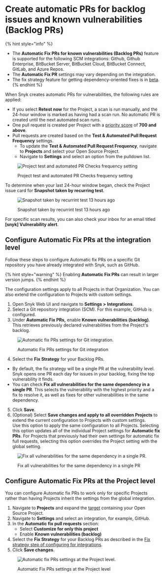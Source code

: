 # Create automatic PRs for backlog issues and known vulnerabilities (Backlog PRs)

{% hint style="info" %}
* The **Automatic Fix PRs for known vulnerabilities (Backlog PRs)** feature is supported for the following SCM integrations: Github, Github Enterprise, BitBucket Server, BitBucket Cloud, BitBucket Connect, GitLab, and Azure Repos.
* The **Automatic Fix PR** settings may vary depending on the integration.
* The fix strategy feature for getting dependency-oriented fixes is in [beta](../../../getting-started/snyk-release-process.md).&#x20;
{% endhint %}

When Snyk creates automatic PRs for vulnerabilities, the following rules are applied:

* If you select **Retest now** for the Project, a scan is run manually, and the 24-hour window is marked as having had a scan run. No automatic PR is created until the next automated scan runs.
* One pull request is created per Project with a [priority score](../../../manage-risk/prioritize-issues-for-fixing/priority-score.md) of **700 and above**.
* Pull requests are created based on the **Test & Automated Pull Request Frequency** settings.
  * To update the **Test & Automated Pull Request Frequency**, navigate to **Projects** and select your Open Source Project.
  * Navigate to **Settings** and select an option from the pulldown list.

<figure><img src="../../../.gitbook/assets/Project testing and PR Checks frequency (1).png" alt="Project test and automated PR Checks frequency setting"><figcaption><p>Project test and automated PR Checks frequency setting</p></figcaption></figure>

To determine when your last 24-hour window began, check the Project issue card for **Snapshot taken by recurring test**.&#x20;

<figure><img src="../../../.gitbook/assets/Test information with a focus on the latest snapshot taken.png" alt="Snapshot taken by recurrint test 13 hours ago"><figcaption><p>Snapshot taken by recurrint test 13 hours ago</p></figcaption></figure>

For specific scan results, you can also check your inbox for an email titled **\[snyk] Vulnerability alert**.

## Configure Automatic Fix PRs at the integration level

Follow these steps to configure Automatic fix PRs on a specific Git repository you have already integrated with Snyk, such as GitHub.

{% hint style="warning" %}
Enabling **Automatic Fix PRs** can result in larger version jumps.
{% endhint %}

The configuration settings apply to all Projects in that Organization. You can also extend the configuration to Projects with custom settings.

1. Open Snyk Web UI and navigate to **Settings >** **Integrations**.
2. Select a Git repository integration (SCM). For this example, GitHub is configured.
3. Under **Automatic Fix PRs,** enable **Known vulnerabilities (backlog)**.\
   This retrieves previously declared vulnerabilities from the Project's backlog.

<figure><img src="../../../.gitbook/assets/Automatic fix PRs settings for Git integration.png" alt="Automatic fix PRs settings for Git integration."><figcaption><p>Automatic Fix PRs settings for Git integration</p></figcaption></figure>

4. Select the **Fix Strategy** for your Backlog PRs.

* By default, the fix strategy will be a single PR at the vulnerability level. Snyk opens one PR each day for issues in your backlog, fixing the top vulnerability it finds.
* You can check **Fix all vulnerabilities for the same dependency in a single PR**. This selects the vulnerability with the highest priority and a fix to resolve it, as well as fixes for other vulnerabilities in the same dependency.

5. Click **Save**.
6. (Optional) Select **Save changes and apply to all overridden Projects** to extend the current configuration to Projects with custom settings.\
   Use this option to apply the same configuration to all Projects. Selecting this option updates all of the individual Project settings for **Automatic fix PRs**. For Projects that previously had their own settings for automatic fix full requests, selecting this option overrides the Project setting with the global setting.

<figure><img src="../../../.gitbook/assets/Fix all vulnerabilities for the same dependency in a single PR.png" alt="Fix all vulnerabilities for the same dependency in a single PR."><figcaption><p>Fix all vulnerabilities for the same dependency in a single PR</p></figcaption></figure>

## Configure Automatic Fix PRs at the Project level

You can configure Automatic fix PRs to work only for specific Projects rather than having Projects inherit the settings from the global integration.

1. Navigate to **Projects** and expand the [target](../../../snyk-admin/snyk-projects/#target) containing your Open Source Project.
2. Navigate to **Settings** and select an integration, for example, GitHub.
3. In the **Automatic fix pull requests** section:
   * Select **Customize for only this project**
   * Enable **Known vulnerabilities (backlog)**
4. Select the **Fix Strategy** for your Backlog PRs as described in the [Fix strategy step of configuring for integrations](create-automatic-prs-for-backlog-issues-and-known-vulnerabilities-backlog-prs.md#configure-automatic-fix-prs-at-the-integration-level).
5. Click **Save changes**.

<figure><img src="../../../.gitbook/assets/Automatic fix PRs settings at the Project level.png" alt="Automatic fix PRs settings at the Project level."><figcaption><p>Automatic Fix PRs settings at the Project level</p></figcaption></figure>

